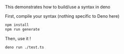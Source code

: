 This demonstrates how to build/use a syntax in deno

First, compile your syntax (nothing specific to Deno here)
```bash
npm install
npm run generate
```

Then, use it !
```bash
deno run ./test.ts
```